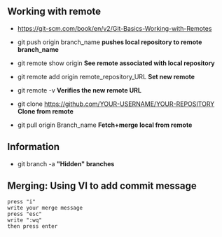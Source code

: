 ## Working with remote
* https://git-scm.com/book/en/v2/Git-Basics-Working-with-Remotes
    
* git push origin branch_name   **pushes local repository to remote branch_name**
    
* git remote show origin    **See remote associated with local repository**

* git remote add origin remote_repository_URL   **Set new remote**

* git remote -v     **Verifies the new remote URL**

* git clone https://github.com/YOUR-USERNAME/YOUR-REPOSITORY    **Clone from remote**

* git pull origin Branch_name   **Fetch+merge local from remote**

## Information
* git branch -a **"Hidden" branches**

## Merging: **Using VI to add commit message**
    press "i"
    write your merge message
    press "esc"
    write ":wq"
    then press enter

